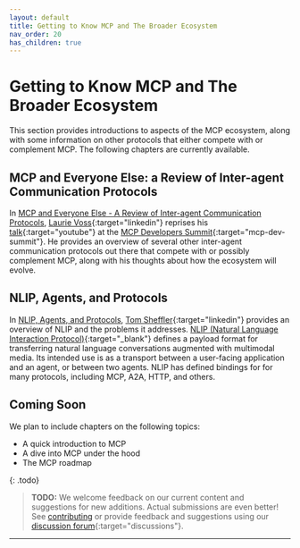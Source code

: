 ```yaml
---
layout: default
title: Getting to Know MCP and The Broader Ecosystem
nav_order: 20
has_children: true
---
```


# Getting to Know MCP and The Broader Ecosystem

This section provides introductions to aspects of the MCP ecosystem, along with some information on other protocols that either compete with or complement MCP. The following chapters are currently available.

## MCP and Everyone Else: a Review of Inter-agent Communication Protocols

In [MCP and Everyone Else - A Review of Inter-agent Communication Protocols](mcp-and-everyone-else/), [Laurie Voss](https://www.linkedin.com/in/seldo/){:target="linkedin"} reprises his [talk](https://www.youtube.com/watch?v=kqB_xML1SfA){:target="youtube"} at the [MCP Developers Summit](https://luma.com/mcpdevsummit2025){:target="mcp-dev-summit"}. He provides an overview of several other inter-agent communication protocols out there that compete with or possibly complement MCP, along with his thoughts about how the ecosystem will evolve.

## NLIP, Agents, and Protocols

In [NLIP, Agents, and Protocols]({{site.baseurl}}/getting-to-know-mcp/nlip/), [Tom Sheffler](https://www.linkedin.com/in/tom-sheffler/){:target="linkedin"} provides an overview of NLIP and the problems it addresses. [NLIP (Natural Language Interaction Protocol)](https://github.com/nlip-project){:target="_blank"} defines a payload format for transferring natural language conversations augmented with multimodal media. Its intended use is as a transport between a user-facing application and an agent, or between two agents.  NLIP has defined bindings for for many protocols, including MCP, A2A, HTTP, and others. 

## Coming Soon

We plan to include chapters on the following topics:

* A quick introduction to MCP
* A dive into MCP under the hood
* The MCP roadmap

{: .todo}
> **TODO:** We welcome feedback on our current content and suggestions for new additions. Actual submissions are even better! See [contributing]({{site.baseurl}}/contributing) or provide feedback and suggestions using our [discussion forum](https://github.com/The-AI-Alliance/enterprise-MCP/discussions){:target="discussions"}.

---